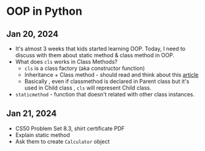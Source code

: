 # OOP in Python
## Jan 20, 2024
- It's almost 3 weeks that kids started learning OOP. Today, I need to discuss with them about static method & class method in OOP.
- What does `cls` works in Class Methods?
    - `cls` is a class factory (aka constructor function)
    - Inheritance + Class method - should read and think about this [article](https://stackoverflow.com/questions/24799403/what-does-cls-function-do-inside-a-class-method)
    - Basically , even if classmethod is declared in Parent class but it's used in Child class , `cls` will represent Child class.
- `staticmethod` - function that doesn't related with other class instances.

## Jan 21, 2024
- CS50 Problem Set 8.3, shirt certificate PDF
- Explain static method
- Ask them to create `Calculator` object

    
